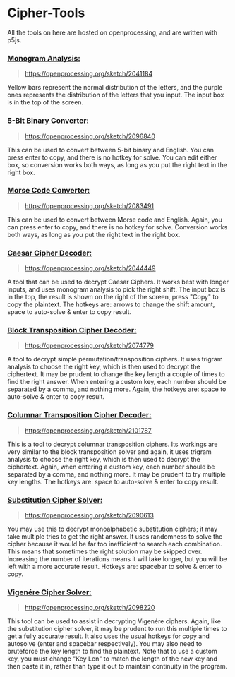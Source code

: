 # Cipher-Tools

All the tools on here are hosted on openprocessing, and are written with p5js.

### [Monogram Analysis:](https://openprocessing.org/sketch/2041184)
> https://openprocessing.org/sketch/2041184

Yellow bars represent the normal distribution of the letters, and the purple ones represents the distribution of the letters that you input. The input box is in the top of the screen.

### [5-Bit Binary Converter:](https://openprocessing.org/sketch/2096840)
> https://openprocessing.org/sketch/2096840

This can be used to convert between 5-bit binary and English. You can press enter to copy, and there is no hotkey for solve. You can edit either box, so conversion works both ways, as long as you put the right text in the right box.

### [Morse Code Converter:](https://openprocessing.org/sketch/2083491)
> https://openprocessing.org/sketch/2083491

This can be used to convert between Morse code and English. Again, you can press enter to copy, and there is no hotkey for solve. Conversion works both ways, as long as you put the right text in the right box.

### [Caesar Cipher Decoder:](https://openprocessing.org/sketch/2044449)
> https://openprocessing.org/sketch/2044449

A tool that can be used to decrypt Caesar Ciphers. It works best with longer inputs, and uses monogram analysis to pick the right shift. The input box is in the top, the result is shown on the right of the screen, press "Copy" to copy the plaintext. The hotkeys are: arrows to change the shift amount, space to auto-solve & enter to copy result.

### [Block Transposition Cipher Decoder:](https://openprocessing.org/sketch/2074779)
> https://openprocessing.org/sketch/2074779

A tool to decrypt simple permutation/transposition ciphers. It uses trigram analysis to choose the right key, which is then used to decrypt the ciphertext. It may be prudent to change the key length a couple of times to find the right answer. When entering a custom key, each number should be separated by a comma, and nothing more. Again, the hotkeys are: space to auto-solve & enter to copy result.

### [Columnar Transposition Cipher Decoder:](https://openprocessing.org/sketch/2101787)
> https://openprocessing.org/sketch/2101787

This is a tool to decrypt columnar transposition ciphers. Its workings are very similar to the block transposition solver and again, it uses trigram analysis to choose the right key, which is then used to decrypt the ciphertext. Again, when entering a custom key, each number should be separated by a comma, and nothing more. It may be prudent to try multiple key lengths. The hotkeys are: space to auto-solve & enter to copy result.

### [Substitution Cipher Solver:](https://openprocessing.org/sketch/2090613)
> https://openprocessing.org/sketch/2090613

You may use this to decrypt monoalphabetic substitution ciphers;  it may take multiple tries to get the right answer. It uses randomness to solve the cipher because it would be far too inefficient to search each combination. This means that sometimes the right solution may be skipped over. Increasing the number of iterations means it will take longer, but you will be left with a more accurate result. Hotkeys are: spacebar to solve & enter to copy.

### [Vigenére Cipher Solver:](https://openprocessing.org/sketch/2098220)
> https://openprocessing.org/sketch/2098220

This tool can be used to assist in decrypting Vigenére ciphers. Again, like the substitution cipher solver, it may be prudent to run this multiple times to get a fully accurate result. It also uses the usual hotkeys for copy and autosolve (enter and spacebar respectively). You may also need to bruteforce the key length to find the plaintext. Note that to use a custom key, you must change "Key Len" to match the length of the new key and then paste it in, rather than type it out to maintain continuity in the program.
